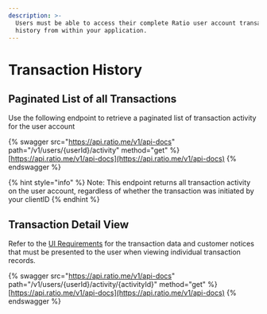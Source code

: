 ```yaml
---
description: >-
  Users must be able to access their complete Ratio user account transaction
  history from within your application.
---
```


# Transaction History

## Paginated List of all Transactions

Use the following endpoint to retrieve a paginated list of transaction activity for the user account

{% swagger src="https://api.ratio.me/v1/api-docs" path="/v1/users/{userId}/activity" method="get" %}
[https://api.ratio.me/v1/api-docs](https://api.ratio.me/v1/api-docs)
{% endswagger %}

{% hint style="info" %}
Note: This endpoint returns all transaction activity on the user account, regardless of whether the transaction was initiated by your clientID
{% endhint %}

## Transaction Detail View

Refer to the [UI Requirements](../../design-reference/ui-requirements.md) for the transaction data and customer notices that must be presented to the user when viewing individual transaction records.

{% swagger src="https://api.ratio.me/v1/api-docs" path="/v1/users/{userId}/activity/{activityId}" method="get" %}
[https://api.ratio.me/v1/api-docs](https://api.ratio.me/v1/api-docs)
{% endswagger %}
